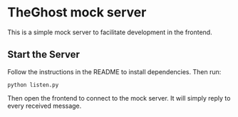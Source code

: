 # TheGhost mock server
This is a simple mock server to facilitate development in the frontend.

## Start the Server
Follow the instructions in the README to install dependencies. Then run:
```
python listen.py
```

Then open the frontend to connect to the mock server. It will simply reply to every received message.
